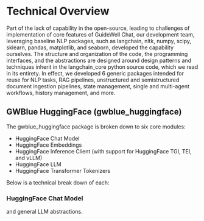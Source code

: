 # Technical Overview

Part of the lack of capability in the open-source, leading to challenges of implementation of core features of GuideWell Chat, our development team, leveraging baseline NLP packages, such as langchain, nltk, numpy, scipy, sklearn, pandas, matplotlib, and seaborn, developed the capability ourselves. The structure and organization of the code, the programming interfaces, and the abstractions are designed around design patterns and techniques inherit in the langchain_core python source code, which we read in its entirety. In effect, we developed 6 generic packages intended for reuse for NLP tasks, RAG pipelines, unstructured and semistructured document ingestion pipelines, state management, single and multi-agent workflows, history management, and more. 

## GWBlue HuggingFace (gwblue_huggingface)

The gwblue_huggingface package is broken down to six core modules:
- HuggingFace Chat Model
- HuggingFace Embeddings
- HuggingFace Inference Client (with support for HuggingFace TGI, TEI, and vLLM)
- HuggingFace LLM
- HuggingFace Transformer Tokenizers

Below is a technical break down of each:

### HuggingFace Chat Model




and general LLM abstractions.

